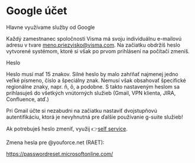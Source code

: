 # Google účet
Hlavne využívame služby od Google

Každý zamestnanec spoločnosti Visma má svoju individuálnu e-mailovú adresu v tvare meno.priezvisko@visma.com. Na začiatku obdržíš heslo vytvorené systémom, ktoré si však po prvom prihlásení na počítači zmeníš.

Heslo

Heslo musí mať 15 znakov. Silné heslo by malo zahŕňať najmenej jedno veľké písmeno, číslo a špeciálny znak. Nemusí však obsahovať špecifické regionálne znaky, napr. ň, ô, a podobne. S takto nastaveným heslom sa prihlasuješ do všetkých vnútorných služieb (Gmail, VPN klienta, JIRA, Confluence, atď.)

Pri Gmail účte si nezabudni na začiatku nastaviť dvojstupňovú autentifikáciu, ktorá je nevyhnutná pre ďalšie používanie g-suite služieb!

Ak potrebuješ heslo zmeniť, využij 👉[self service](https://password.visma.com/default.aspx).

Zmena hesla pre @youforce.net (RAET):

https://passwordreset.microsoftonline.com/